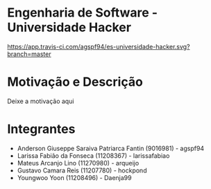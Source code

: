 # Engenharia de Software - Universidade Hacker
https://app.travis-ci.com/agspf94/es-universidade-hacker.svg?branch=master

# Motivação e Descrição
Deixe a motivação aqui

# Integrantes
- Anderson Giuseppe Saraiva Patriarca Fantin (9016981) - agspf94
- Larissa Fabião da Fonseca (11208367) - larissafabiao
- Mateus Arcanjo Lino (11270980) - arqueijo
- Gustavo Camara Reis (11207780) - hockpond
- Youngwoo Yoon (11208496) - Daenja99
